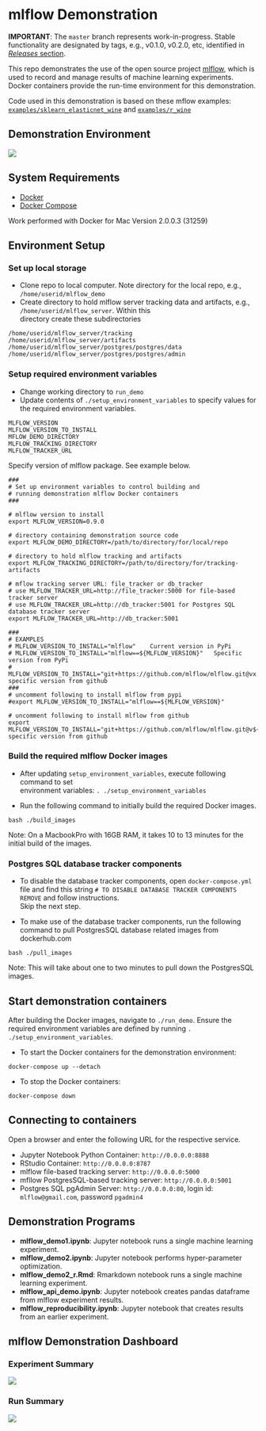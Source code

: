 # mlflow Demonstration

**IMPORTANT**: The `master` branch represents work-in-progress.  Stable functionality are designated by 
tags, e.g., v0.1.0, v0.2.0, etc, identified in 
[_Releases_ section](https://github.com/jimthompson5802/mlflow_demo/releases).

This repo demonstrates the use of the open source project [mlflow](https://mlflow.org), which is used to record 
and manage results of machine learning experiments.  Docker containers
provide the run-time environment for this demonstration.

Code used in this demonstration is based on these mflow examples: 
[`examples/sklearn_elasticnet_wine`](https://github.com/mlflow/mlflow/tree/master/examples/sklearn_elasticnet_wine) 
and [`examples/r_wine`](https://github.com/mlflow/mlflow/tree/master/examples/r_wine)

## Demonstration Environment
![](images/demo_environment_architecture.png)


## System Requirements
* [Docker](https://docs.docker.com/develop/)
* [Docker Compose](https://docs.docker.com/compose/overview/)

Work performed with Docker for Mac Version 2.0.0.3 (31259)


## Environment Setup

### Set up local storage
* Clone repo to local computer.  Note directory for the local repo, e.g., `/home/userid/mlflow_demo`
* Create directory to hold mlflow server tracking data and artifacts, e.g., `/home/userid/mlflow_server`.  Within this  
directory create these subdirectories
```
/home/userid/mlflow_server/tracking
/home/userid/mlflow_server/artifacts
/home/userid/mlflow_server/postgres/postgres/data
/home/userid/mlflow_server/postgres/postgres/admin
```

### Setup required environment variables
* Change working directory to `run_demo`
* Update contents of `./setup_environment_variables` to specify values for the required environment variables.
```
MLFLOW_VERSION
MLFLOW_VERSION_TO_INSTALL
MFLOW_DEMO_DIRECTORY
MLFLOW_TRACKING_DIRECTORY
MLFLOW_TRACKER_URL
```
 
Specify version of mlflow package.  See example below.
```
###
# Set up environment variables to control building and
# running demonstration mlflow Docker containers
###

# mlflow version to install
export MLFLOW_VERSION=0.9.0

# directory containing demonstration source code
export MLFLOW_DEMO_DIRECTORY=/path/to/directory/for/local/repo

# directory to hold mlflow tracking and artifacts
export MLFLOW_TRACKING_DIRECTORY=/path/to/directory/for/tracking-artifacts

# mflow tracking server URL: file_tracker or db_tracker
# use MLFLOW_TRACKER_URL=http://file_tracker:5000 for file-based tracker server
# use MLFLOW_TRACKER_URL=http://db_tracker:5001 for Postgres SQL database tracker server
export MLFLOW_TRACKER_URL=http://db_tracker:5001

###
# EXAMPLES
# MLFLOW_VERSION_TO_INSTALL="mlflow"    Current version in PyPi
# MLFLOW_VERSION_TO_INSTALL="mlflow==${MLFLOW_VERSION}"   Specific version from PyPi
# MLFLOW_VERSION_TO_INSTALL="git+https://github.com/mlflow/mlflow.git@vx.y.z#egg=mlflow"  specific version from github
###
# uncomment following to install mlflow from pypi
#export MLFLOW_VERSION_TO_INSTALL="mlflow==${MLFLOW_VERSION}"

# uncomment following to install mlflow from github
export MLFLOW_VERSION_TO_INSTALL="git+https://github.com/mlflow/mlflow.git@v${MLFLOW_VERSION}#egg=mlflow"  specific version from github

```

### Build the required mlflow Docker images
* After updating `setup_environment_variables`, execute following command to set  
environment variables: `. ./setup_environment_variables`

* Run the following command to initially build the required Docker images.
```
bash ./build_images
```
Note:  On a MacbookPro with 16GB RAM, it takes 10 to 13 minutes for the initial 
build of the images.

### Postgres SQL database tracker components

* To disable the database tracker components, open `docker-compose.yml` file and find 
this string `# TO DISABLE DATABASE TRACKER COMPONENTS REMOVE` and follow instructions.  
Skip the next step.

* To make use of the database tracker components, run the following command to pull 
PostgresSQL database related images from dockerhub.com
```
bash ./pull_images
```
Note:  This will take about one to two minutes to pull down the PostgresSQL images.


## Start demonstration containers
After building the Docker images, navigate to `./run_demo`.   Ensure the required
environment variables are defined by running `. ./setup_environment_variables`.

* To start the Docker containers for the demonstration environment:
```
docker-compose up --detach
```
* To stop the Docker containers:
```
docker-compose down
```

## Connecting to containers
Open a browser and enter the following URL for the respective service.
* Jupyter Notebook Python Container:  `http://0.0.0.0:8888`
* RStudio Container: `http://0.0.0.0:8787`
* mlflow file-based tracking server: `http://0.0.0.0:5000`
* mfllow PostgresSQL-based tracking server: `http://0.0.0.0:5001`
* Postgres SQL pgAdmin Server: `http://0.0.0.0:80`, login id: `mlflow@gmail.com`, password `pgadmin4`

## Demonstration Programs
* **mlflow_demo1.ipynb**: Jupyter notebook runs a single machine learning experiment.
* **mlflow_demo2.ipynb**: Jupyter notebook performs hyper-parameter optimization.
* **mlflow_demo2_r.Rmd**:  Rmarkdown notebook runs a single machine learning experiment.
* **mlflow_api_demo.ipynb**: Jupyter notebook creates pandas dataframe from mlflow experiment results.
* **mlflow_reproducibility.ipynb**: Jupyter notebook that creates results from an earlier experiment. 


## mlflow Demonstration Dashboard

### Experiment Summary
![](images/dashboard_experiment_view.png)

### Run Summary
![](images/dashboard_run_view.png)